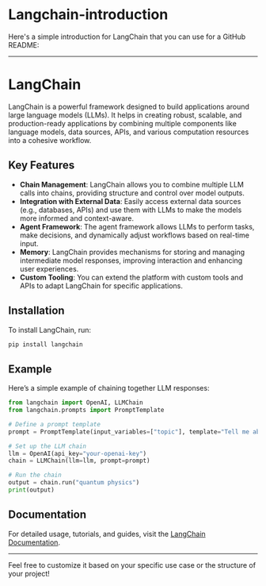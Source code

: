 # Langchain-introduction
Here's a simple introduction for LangChain that you can use for a GitHub README:

---

# LangChain

LangChain is a powerful framework designed to build applications around large language models (LLMs). It helps in creating robust, scalable, and production-ready applications by combining multiple components like language models, data sources, APIs, and various computation resources into a cohesive workflow.

## Key Features

- **Chain Management**: LangChain allows you to combine multiple LLM calls into chains, providing structure and control over model outputs.
- **Integration with External Data**: Easily access external data sources (e.g., databases, APIs) and use them with LLMs to make the models more informed and context-aware.
- **Agent Framework**: The agent framework allows LLMs to perform tasks, make decisions, and dynamically adjust workflows based on real-time input.
- **Memory**: LangChain provides mechanisms for storing and managing intermediate model responses, improving interaction and enhancing user experiences.
- **Custom Tooling**: You can extend the platform with custom tools and APIs to adapt LangChain for specific applications.
  
## Installation

To install LangChain, run:

```bash
pip install langchain
```

## Example

Here’s a simple example of chaining together LLM responses:

```python
from langchain import OpenAI, LLMChain
from langchain.prompts import PromptTemplate

# Define a prompt template
prompt = PromptTemplate(input_variables=["topic"], template="Tell me about {topic}.")

# Set up the LLM chain
llm = OpenAI(api_key="your-openai-key")
chain = LLMChain(llm=llm, prompt=prompt)

# Run the chain
output = chain.run("quantum physics")
print(output)
```

## Documentation

For detailed usage, tutorials, and guides, visit the [LangChain Documentation](https://langchain.com/docs).

---

Feel free to customize it based on your specific use case or the structure of your project!
